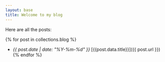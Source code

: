 ```yaml
---
layout: base
title: Welcome to my blog
---
```


Here are all the posts:

{% for post in collections.blog %}
* *{{ post.date | date: "%Y-%m-%d" }}* [{{post.data.title}}]({{ post.url }})
{% endfor %}
